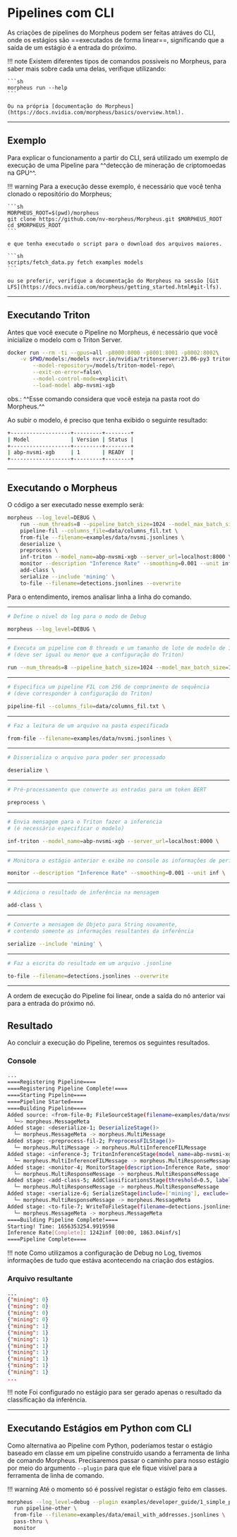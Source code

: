 # Pipelines com CLI

As criações de pipelines do Morpheus podem ser feitas atráves do CLI, onde os estágios são ==executados de forma linear==, significando que a saída de um estágio é a entrada do próximo.

!!! note
    Existem diferentes tipos de comandos possiveis no Morpheus, para saber mais sobre cada uma delas, verifique utilizando:

    ```sh
    morpheus run --help
    ```

    Ou na própria [documentação do Morpheus](https://docs.nvidia.com/morpheus/basics/overview.html).

---

## Exemplo

Para explicar o funcionamento a partir do CLI, será utilizado um exemplo de execução de uma Pipeline para ^^detecção de mineração de criptomoedas na GPU^^.

!!! warning
    Para a execução desse exemplo, é necessário que você tenha clonado o repositório do Morpheus;

    ```sh
    MORPHEUS_ROOT=$(pwd)/morpheus
    git clone https://github.com/nv-morpheus/Morpheus.git $MORPHEUS_ROOT
    cd $MORPHEUS_ROOT
    ```

    e que tenha executado o script para o download dos arquivos maiores.

    ```sh
    scripts/fetch_data.py fetch examples models
    ```

    ou se preferir, verifique a documentação do Morpheus na sessão [Git LFS](https://docs.nvidia.com/morpheus/getting_started.html#git-lfs).

---

## Executando Triton

Antes que você execute o Pipeline no Morpheus, é necessário que você inicialize o modelo com o Triton Server.

```sh
docker run --rm -ti --gpus=all -p8000:8000 -p8001:8001 -p8002:8002\
    -v $PWD/models:/models nvcr.io/nvidia/tritonserver:23.06-py3 tritonserver\
        --model-repository=/models/triton-model-repo\
        --exit-on-error=false\
        --model-control-mode=explicit\
        --load-model abp-nvsmi-xgb
```

obs.: ^^Esse comando considera que você esteja na pasta root do Morpheus.^^

Ao subir o modelo, é preciso que tenha exibido o seguinte resultado:

```sh
+-------------------+---------+--------+
| Model             | Version | Status |
+-------------------+---------+--------+
| abp-nvsmi-xgb     | 1       | READY  |
+-------------------+---------+--------+
```

---

## Executando o Morpheus

O código a ser executado nesse exemplo será:

```sh
morpheus --log_level=DEBUG \
    run --num_threads=8 --pipeline_batch_size=1024 --model_max_batch_size=1024 \
    pipeline-fil --columns_file=data/columns_fil.txt \
    from-file --filename=examples/data/nvsmi.jsonlines \
    deserialize \
    preprocess \
    inf-triton --model_name=abp-nvsmi-xgb --server_url=localhost:8000 \
    monitor --description "Inference Rate" --smoothing=0.001 --unit inf \
    add-class \
    serialize --include 'mining' \
    to-file --filename=detections.jsonlines --overwrite
```

Para o entendimento, iremos analisar linha a linha do comando.

---


```sh
# Define o nivel do log para o modo de Debug

morpheus --log_level=DEBUG \
```

---
```sh
# Executa um pipeline com 8 threads e um tamanho de lote de modelo de 1024
# (deve ser igual ou menor que a configuração do Triton)

run --num_threads=8 --pipeline_batch_size=1024 --model_max_batch_size=1024 \
```

---
```sh
# Especifica um pipeline FIL com 256 de comprimento de sequência
# (deve corresponder à configuração do Triton)

pipeline-fil --columns_file=data/columns_fil.txt \
```

---
```sh
# Faz a leitura de um arquivo na pasta especificada

from-file --filename=examples/data/nvsmi.jsonlines \
```

---
```sh
# Disserializa o arquivo para poder ser processado

deserialize \
```

---
```sh
# Pré-processamento que converte as entradas para um token BERT

preprocess \
```

---
```sh
# Envia mensagem para o Triton fazer a inferencia
# (é necessário especificar o modelo)

inf-triton --model_name=abp-nvsmi-xgb --server_url=localhost:8000 \
```

---
```sh
# Monitora o estágio anterior e exibe no console as informações de performance

monitor --description "Inference Rate" --smoothing=0.001 --unit inf \
```

---
```sh
# Adiciona o resultado de inferência na mensagem

add-class \
```

---
```sh
# Converte a mensagem de Objeto para String novamente,
# contendo somente as informações resultantes da inferência

serialize --include 'mining' \
```

---
```sh
# Faz a escrita do resultado em um arquivo .jsonline

to-file --filename=detections.jsonlines --overwrite
```

---

A ordem de execução do Pipeline foi linear, onde a saída do nó anterior vai para a entrada do próximo nó.

## Resultado

Ao concluir a execução do Pipeline, teremos os seguintes resultados.

### Console

```sh
...
====Registering Pipeline====
====Registering Pipeline Complete!====
====Starting Pipeline====
====Pipeline Started====
====Building Pipeline====
Added source: <from-file-0; FileSourceStage(filename=examples/data/nvsmi.jsonlines, iterative=False, file_type=FileTypes.Auto, repeat=1, filter_null=True)>
  └─> morpheus.MessageMeta
Added stage: <deserialize-1; DeserializeStage()>
  └─ morpheus.MessageMeta -> morpheus.MultiMessage
Added stage: <preprocess-fil-2; PreprocessFILStage()>
  └─ morpheus.MultiMessage -> morpheus.MultiInferenceFILMessage
Added stage: <inference-3; TritonInferenceStage(model_name=abp-nvsmi-xgb, server_url=localhost:8000, force_convert_inputs=False, use_shared_memory=False)>
  └─ morpheus.MultiInferenceFILMessage -> morpheus.MultiResponseMessage
Added stage: <monitor-4; MonitorStage(description=Inference Rate, smoothing=0.001, unit=inf, delayed_start=False, determine_count_fn=None)>
  └─ morpheus.MultiResponseMessage -> morpheus.MultiResponseMessage
Added stage: <add-class-5; AddClassificationsStage(threshold=0.5, labels=[], prefix=)>
  └─ morpheus.MultiResponseMessage -> morpheus.MultiResponseMessage
Added stage: <serialize-6; SerializeStage(include=['mining'], exclude=['^ID$', '^_ts_'], fixed_columns=True)>
  └─ morpheus.MultiResponseMessage -> morpheus.MessageMeta
Added stage: <to-file-7; WriteToFileStage(filename=detections.jsonlines, overwrite=True, file_type=FileTypes.Auto)>
  └─ morpheus.MessageMeta -> morpheus.MessageMeta
====Building Pipeline Complete!====
Starting! Time: 1656353254.9919598
Inference Rate[Complete]: 1242inf [00:00, 1863.04inf/s]
====Pipeline Complete====
```

!!! note
    Como utilizamos a configuração de Debug no Log, tivemos informações de tudo que estáva acontecendo na criação dos estágios.

### Arquivo resultante

```json
...
{"mining": 0}
{"mining": 0}
{"mining": 0}
{"mining": 0}
{"mining": 1}
{"mining": 1}
{"mining": 1}
{"mining": 1}
{"mining": 1}
{"mining": 1}
{"mining": 1}
{"mining": 1}
...
```

!!! note
    Foi configurado no estágio para ser gerado apenas o resultado da classificação da inferência.

---

## Executando Estágios em Python com CLI

Como alternativa ao Pipeline com Python, poderíamos testar o estágio baseado em classe em um pipeline construído usando a ferramenta de linha de comando Morpheus. Precisaremos passar o caminho para nosso estágio por meio do argumento `--plugin` para que ele fique visível para a ferramenta de linha de comando.

!!! warning
    Até o momento só é possível registar o estágio feito em classes.

```sh
morpheus --log_level=debug --plugin examples/developer_guide/1_simple_python_stage/pass_thru.py \
  run pipeline-other \
  from-file --filename=examples/data/email_with_addresses.jsonlines \
  pass-thru \
  monitor
```